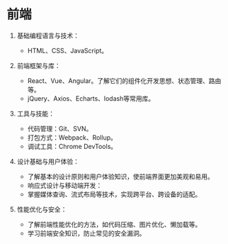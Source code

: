 # 前端

1. 基础编程语言与技术：
    + HTML、CSS、JavaScript。

2. 前端框架与库：
    + React、Vue、Angular。了解它们的组件化开发思想、状态管理、路由等。   
    + jQuery、Axios、Echarts、lodash等常用库。

3. 工具与技能：
    + 代码管理：Git、SVN。    
    + 打包方式：Webpack、Rollup。 
    + 调试工具：Chrome DevTools。 

4. 设计基础与用户体验：
    + 了解基本的设计原则和用户体验知识，使前端界面更加美观和易用。    
    + 响应式设计与移动端开发：    
    + 掌握媒体查询、流式布局等技术，实现跨平台、跨设备的适配。    

5. 性能优化与安全：
    + 了解前端性能优化的方法，如代码压缩、图片优化、懒加载等。    
    + 学习前端安全知识，防止常见的安全漏洞。
